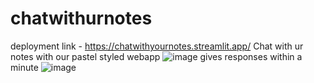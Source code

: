 # chatwithurnotes
deployment link - https://chatwithyournotes.streamlit.app/
Chat with ur notes with our pastel styled webapp
![image](https://github.com/user-attachments/assets/83d49747-10f4-41f6-9c1f-561d1b8be33f)
gives responses within a minute
![image](https://github.com/user-attachments/assets/ca16b419-9de4-4a9a-9f36-152c8a628016)
